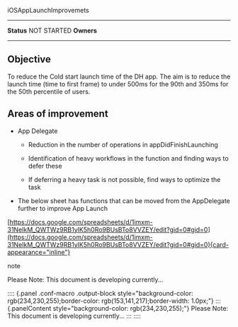 iOSAppLaunchImprovemets

  ------------ -------------
  **Status**   NOT STARTED
  **Owners**   
  ------------ -------------

## Objective

To reduce the Cold start launch time of the DH app. The aim is to reduce
the launch time (time to first frame) to under 500ms for the 90th and
350ms for the 50th percentile of users.

## Areas of improvement

- App Delegate

  - Reduction in the number of operations in appDidFinishLaunching

  - Identification of heavy workflows in the function and finding ways
    to defer these

  - If deferring a heavy task is not possible, find ways to optimize the
    task

- The below sheet has functions that can be moved from the AppDelegate
  further to improve App Launch

[https://docs.google.com/spreadsheets/d/1imxm-31NeIkM_QWTWz9RB1yIK5h0Ro9BUsBTo8VVZEY/edit?gid=0#gid=0](https://docs.google.com/spreadsheets/d/1imxm-31NeIkM_QWTWz9RB1yIK5h0Ro9BUsBTo8VVZEY/edit?gid=0#gid=0){card-appearance="inline"}

note

Please Note: This document is developing currently...

:::: {.panel .conf-macro .output-block style="background-color: rgb(234,230,255);border-color: rgb(153,141,217);border-width: 1.0px;"}
::: {.panelContent style="background-color: rgb(234,230,255);"}
Please Note: This document is developing currently...
:::
::::
